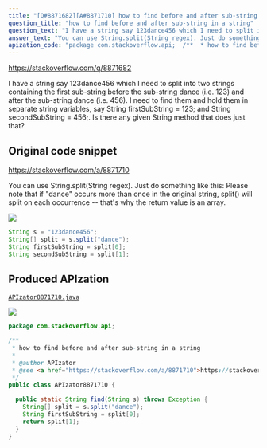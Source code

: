 ```yaml
---
title: "[Q#8871682][A#8871710] how to find before and after sub-string in a string"
question_title: "how to find before and after sub-string in a string"
question_text: "I have a string say 123dance456 which I need to split into two strings containing the first sub-string before the sub-string dance (i.e. 123) and after the sub-string dance (i.e. 456). I need to find them and hold them in separate string variables, say String firstSubString = 123; and String secondSubString = 456;. Is there any given String method that does just that?"
answer_text: "You can use String.split(String regex). Just do something like this: Please note that if \"dance\" occurs more than once in the original string, split() will split on each occurrence -- that's why the return value is an array."
apization_code: "package com.stackoverflow.api;  /**  * how to find before and after sub-string in a string  *  * @author APIzator  * @see <a href=\"https://stackoverflow.com/a/8871710\">https://stackoverflow.com/a/8871710</a>  */ public class APIzator8871710 {    public static String find(String s) throws Exception {     String[] split = s.split(\"dance\");     String firstSubString = split[0];     return split[1];   } }"
---
```


https://stackoverflow.com/q/8871682

I have a string say 123dance456 which I need to split into two strings containing the first sub-string before the sub-string dance (i.e. 123) and after the sub-string dance (i.e. 456). I need to find them and hold them in separate string variables, say String firstSubString = 123; and String secondSubString = 456;.
Is there any given String method that does just that?



## Original code snippet

https://stackoverflow.com/a/8871710

You can use String.split(String regex). Just do something like this:
Please note that if &quot;dance&quot; occurs more than once in the original string, split() will split on each occurrence -- that&#x27;s why the return value is an array.

<div class="code-logo"><img src="/stackoverflow.png" /></div>

```java
String s = "123dance456";
String[] split = s.split("dance");
String firstSubString = split[0];
String secondSubString = split[1];
```

## Produced APIzation

[`APIzator8871710.java`](https://github.com/pasqualesalza/apization/raw/main/data/search/APIzator8871710.java)

<div class="code-logo"><img src="/apizator.png" /></div>

```java
package com.stackoverflow.api;

/**
 * how to find before and after sub-string in a string
 *
 * @author APIzator
 * @see <a href="https://stackoverflow.com/a/8871710">https://stackoverflow.com/a/8871710</a>
 */
public class APIzator8871710 {

  public static String find(String s) throws Exception {
    String[] split = s.split("dance");
    String firstSubString = split[0];
    return split[1];
  }
}

```
